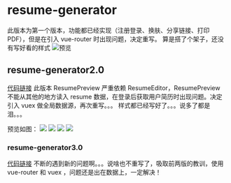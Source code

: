 # resume-generator

此版本为第一个版本，功能都已经实现（注册登录、换肤、分享链接、打印PDF），但是在引入 vue-router 时出现问题，决定重写。
算是搭了个架子，还没有写好看的样式
![预览](https://i.loli.net/2018/05/28/5b0bad2cc2383.png)

## resume-generator2.0
[代码链接](https://github.com/ZD-ong/resume2.0)
此版本 ResumePreview 严重依赖 ResumeEditor，ResumePreview 不能从其他的地方读入 resume 数据，在登录后获取用户简历时出现问题。决定引入 vuex 做全局数据源，再次重写。。。
样式都已经写好了。。。说多了都是泪。。。

预览如图：
![](https://i.loli.net/2018/05/28/5b0bae60067d8.png)
![](https://i.loli.net/2018/05/28/5b0bae60110bd.png)
![](https://i.loli.net/2018/05/28/5b0baeae9e93e.png)
![](https://i.loli.net/2018/05/28/5b0baeaea701f.png)

### resume-generator3.0
[代码链接](https://github.com/ZD-ong/resume-generator3.0)
不断的遇到新的问题啊。。。说啥也不重写了，吸取前两版的教训，使用 vue-router 和 vuex ，问题还是出在数据上，一定解决！
